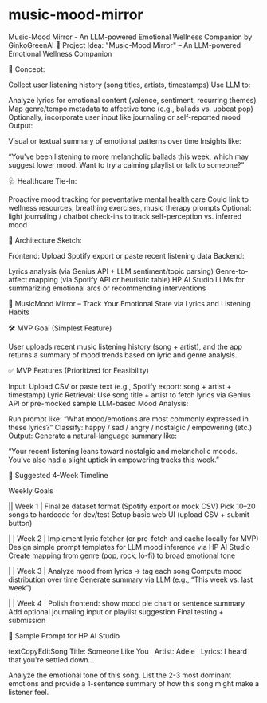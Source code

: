 # music-mood-mirror
Music-Mood Mirror - An LLM-powered Emotional Wellness Companion by GinkoGreenAI
🎵 Project Idea: "Music-Mood Mirror" – An LLM-powered Emotional Wellness Companion

🧠 Concept:

Collect user listening history (song titles, artists, timestamps)
Use LLM to:

Analyze lyrics for emotional content (valence, sentiment, recurring themes)
Map genre/tempo metadata to affective tone (e.g., ballads vs. upbeat pop)
Optionally, incorporate user input like journaling or self-reported mood
Output:

Visual or textual summary of emotional patterns over time
Insights like:

“You've been listening to more melancholic ballads this week, which may suggest lower mood. Want to try a calming playlist or talk to someone?”



🩺 Healthcare Tie-In:

Proactive mood tracking for preventative mental health care
Could link to wellness resources, breathing exercises, music therapy prompts
Optional: light journaling / chatbot check-ins to track self-perception vs. inferred mood



🔧 Architecture Sketch:

Frontend: Upload Spotify export or paste recent listening data
Backend:

Lyrics analysis (via Genius API + LLM sentiment/topic parsing)
Genre-to-affect mapping (via Spotify API or heuristic table)
HP AI Studio LLMs for summarizing emotional arcs or recommending interventions


🎵 MusicMood Mirror – Track Your Emotional State via Lyrics and Listening Habits



🛠️ MVP Goal (Simplest Feature)

User uploads recent music listening history (song + artist), and the app returns a summary of mood trends based on lyric and genre analysis.



✅ MVP Features (Prioritized for Feasibility)

Input: Upload CSV or paste text (e.g., Spotify export: song + artist + timestamp)
Lyric Retrieval: Use song title + artist to fetch lyrics via Genius API or pre-mocked sample
LLM-based Mood Analysis:

Run prompt like:
“What mood/emotions are most commonly expressed in these lyrics?”
Classify: happy / sad / angry / nostalgic / empowering (etc.)
Output: Generate a natural-language summary like:

“Your recent listening leans toward nostalgic and melancholic moods. You’ve also had a slight uptick in empowering tracks this week.”



📆 Suggested 4-Week Timeline

Weekly Goals


|| Week 1 |
Finalize dataset format (Spotify export or mock CSV)
Pick 10–20 songs to hardcode for dev/test
Setup basic web UI (upload CSV + submit button)

| | Week 2 |
Implement lyric fetcher (or pre-fetch and cache locally for MVP)
Design simple prompt templates for LLM mood inference via HP AI Studio
Create mapping from genre (pop, rock, lo-fi) to broad emotional tone

| | Week 3 |
Analyze mood from lyrics → tag each song
Compute mood distribution over time
Generate summary via LLM (e.g., “This week vs. last week”)

| | Week 4 |
Polish frontend: show mood pie chart or sentence summary
Add optional journaling input or playlist suggestion
Final testing + submission



🧪 Sample Prompt for HP AI Studio





textCopyEditSong Title: Someone Like You  
Artist: Adele  
Lyrics: I heard that you're settled down...  

Analyze the emotional tone of this song. List the 2-3 most dominant emotions and provide a 1-sentence summary of how this song might make a listener feel.



